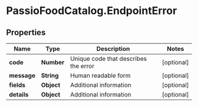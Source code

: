 # PassioFoodCatalog.EndpointError

## Properties
Name | Type | Description | Notes
------------ | ------------- | ------------- | -------------
**code** | **Number** | Unique code that describes the error | [optional] 
**message** | **String** | Human readable form | [optional] 
**fields** | **Object** | Additional information | [optional] 
**details** | **Object** | Additional information | [optional] 


